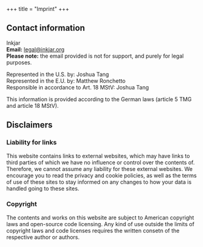 +++
title = "Imprint"
+++

## Contact information
Inkjar<br/>
**Email:** [legal@inkjar.org](mailto:legal@inkjar.org)<br/>
**Please note:** the email provided is not for support, and purely for legal purposes.

Represented in the U.S. by: Joshua Tang<br/>
Represented in the E.U. by: Matthew Ronchetto<br/>
Responsible in accordance to Art. 18 MStV: Joshua Tang

This information is provided according to the German laws (article 5 TMG and article 18 MStV).

## Disclaimers
### Liability for links
This website contains links to external websites, which may have links to third parties of which we have no influence or control over the contents of. Therefore, we cannot assume any liability for these external websites. We encourage you to read the privacy and cookie policies, as well as the terms of use of these sites to stay informed on any changes to how your data is handled going to these sites.

### Copyright
The contents and works on this website are subject to American copyright laws and open-source code licensing. Any kind of use outside the limits of copyright laws and code licenses requires the written consetn of the respective author or authors.
